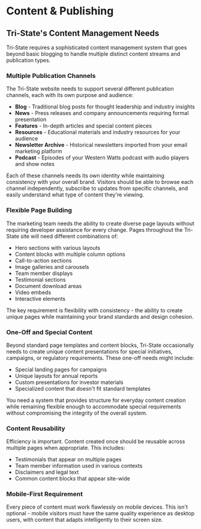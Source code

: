 # Content & Publishing

## Tri-State's Content Management Needs

Tri-State requires a sophisticated content management system that goes beyond basic blogging to handle multiple distinct content streams and publication types.

### Multiple Publication Channels

The Tri-State website needs to support several different publication channels, each with its own purpose and audience:

- **Blog** - Traditional blog posts for thought leadership and industry insights
- **News** - Press releases and company announcements requiring formal presentation
- **Features** - In-depth articles and special content pieces
- **Resources** - Educational materials and industry resources for your audience
- **Newsletter Archive** - Historical newsletters imported from your email marketing platform
- **Podcast** - Episodes of your Western Watts podcast with audio players and show notes

Each of these channels needs its own identity while maintaining consistency with your overall brand. Visitors should be able to browse each channel independently, subscribe to updates from specific channels, and easily understand what type of content they're viewing.

### Flexible Page Building

The marketing team needs the ability to create diverse page layouts without requiring developer assistance for every change. Pages throughout the Tri-State site will need different combinations of:

- Hero sections with various layouts
- Content blocks with multiple column options
- Call-to-action sections
- Image galleries and carousels
- Team member displays
- Testimonial sections
- Document download areas
- Video embeds
- Interactive elements

The key requirement is flexibility with consistency - the ability to create unique pages while maintaining your brand standards and design cohesion.

### One-Off and Special Content

Beyond standard page templates and content blocks, Tri-State occasionally needs to create unique content presentations for special initiatives, campaigns, or regulatory requirements. These one-off needs might include:

- Special landing pages for campaigns
- Unique layouts for annual reports
- Custom presentations for investor materials
- Specialized content that doesn't fit standard templates

You need a system that provides structure for everyday content creation while remaining flexible enough to accommodate special requirements without compromising the integrity of the overall system.

### Content Reusability

Efficiency is important. Content created once should be reusable across multiple pages when appropriate. This includes:

- Testimonials that appear on multiple pages
- Team member information used in various contexts
- Disclaimers and legal text
- Common content blocks that appear site-wide

### Mobile-First Requirement

Every piece of content must work flawlessly on mobile devices. This isn't optional - mobile visitors must have the same quality experience as desktop users, with content that adapts intelligently to their screen size.
